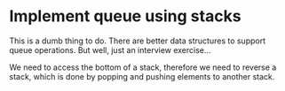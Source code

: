 # Implement queue using stacks
This is a dumb thing to do. There are better data structures to support queue operations. But well, just an interview exercise... 

We need to access the bottom of a stack, therefore we need to reverse a stack, which is done by popping and pushing elements to another stack.